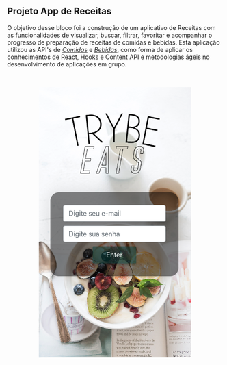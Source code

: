 ## Projeto App de Receitas

O objetivo desse bloco foi a construção de um aplicativo de Receitas com as funcionalidades de visualizar, buscar, filtrar, favoritar e acompanhar o progresso de preparação de receitas de comidas e bebidas. Esta aplicação utilizou as API's de _[Comidas](https://www.themealdb.com)_ e _[Bebidas](https://www.thecocktaildb.com/api.php)_, como forma de aplicar os conhecimentos de React, Hooks e Content API e metodologias ágeis no desenvolvimento de aplicações em grupo.

<br>

<p align="center">
  <img src="https://github.com/guilherme-ac-fernandes/trybe-exercicios/blob/main/02-front-end/bloco-18-projeto-app-de-receitas/project-recipes-app-demo.png" alt="Projeto App de Receitas"/>
</p>

